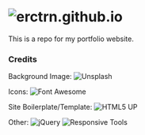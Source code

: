 # ![erctrn.github.io](https://erctrn.github.io/)

This is a repo for my portfolio website.

### Credits
Background Image: 
![Unsplash](https://unsplash.com/)

Icons: 
![Font Awesome](https://fontawesome.com/)

Site Boilerplate/Template: 
![HTML5 UP](https://html5up.net/)

Other: 
![jQuery](https://jquery.com/) 
![Responsive Tools](https://github.com/ajlkn/responsive-tools)
